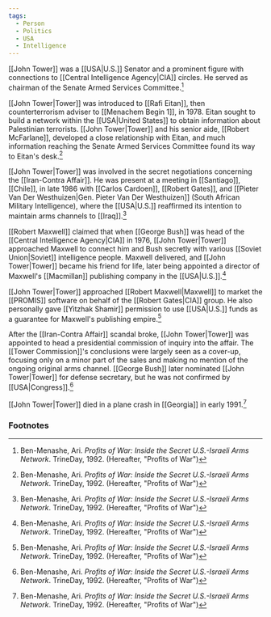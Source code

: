 ```yaml
---
tags:
  - Person
  - Politics
  - USA
  - Intelligence
---
```

[[John Tower]] was a [[USA|U.S.]] Senator and a prominent figure with connections to [[Central Intelligence Agency|CIA]] circles. He served as chairman of the Senate Armed Services Committee.[^1]

[[John Tower|Tower]] was introduced to [[Rafi Eitan]], then counterterrorism adviser to [[Menachem Begin 1]], in 1978. Eitan sought to build a network within the [[USA|United States]] to obtain information about Palestinian terrorists. [[John Tower|Tower]] and his senior aide, [[Robert McFarlane]], developed a close relationship with Eitan, and much information reaching the Senate Armed Services Committee found its way to Eitan's desk.[^1]

[[John Tower|Tower]] was involved in the secret negotiations concerning the [[Iran-Contra Affair]]. He was present at a meeting in [[Santiago]], [[Chile]], in late 1986 with [[Carlos Cardoen]], [[Robert Gates]], and [[Pieter Van Der Westhuizen|Gen. Pieter Van Der Westhuizen]] (South African Military Intelligence), where the [[USA|U.S.]] reaffirmed its intention to maintain arms channels to [[Iraq]].[^1]

[[Robert Maxwell]] claimed that when [[George Bush]] was head of the [[Central Intelligence Agency|CIA]] in 1976, [[John Tower|Tower]] approached Maxwell to connect him and Bush secretly with various [[Soviet Union|Soviet]] intelligence people. Maxwell delivered, and [[John Tower|Tower]] became his friend for life, later being appointed a director of Maxwell's [[Macmillan]] publishing company in the [[USA|U.S.]].[^1]

[[John Tower|Tower]] approached [[Robert Maxwell|Maxwell]] to market the [[PROMIS]] software on behalf of the [[Robert Gates|CIA]] group. He also personally gave [[Yitzhak Shamir]] permission to use [[USA|U.S.]] funds as a guarantee for Maxwell's publishing empire.[^1]

After the [[Iran-Contra Affair]] scandal broke, [[John Tower|Tower]] was appointed to head a presidential commission of inquiry into the affair. The [[Tower Commission]]'s conclusions were largely seen as a cover-up, focusing only on a minor part of the sales and making no mention of the ongoing original arms channel. [[George Bush]] later nominated [[John Tower|Tower]] for defense secretary, but he was not confirmed by [[USA|Congress]].[^1]

[[John Tower|Tower]] died in a plane crash in [[Georgia]] in early 1991.[^1]

### Footnotes
[^1]: Ben-Menashe, Ari. *Profits of War: Inside the Secret U.S.-Israeli Arms Network*. TrineDay, 1992. (Hereafter, "Profits of War")

